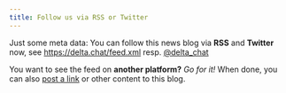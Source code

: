 ```yaml
---
title: Follow us via RSS or Twitter
---
```


Just some meta data: You can follow this news blog via **RSS** and **Twitter** now, see 
<https://delta.chat/feed.xml> resp. [@delta_chat](https://twitter.com/delta_chat)

You want to see the feed on **another platform?** _Go for it!_ When done, you can also [post a link](https://github.com/r10s/deltachat-pages/#delta-chat-website) or other content to this blog.
